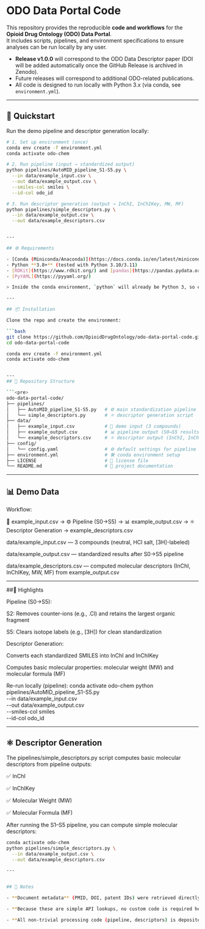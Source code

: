 # ODO Data Portal Code  

This repository provides the reproducible **code and workflows** for the **Opioid Drug Ontology (ODO) Data Portal**.  
It includes scripts, pipelines, and environment specifications to ensure analyses can be run locally by any user.

- **Release v1.0.0** will correspond to the ODO Data Descriptor paper (DOI will be added automatically once the GitHub Release is archived in Zenodo).  
- Future releases will correspond to additional ODO-related publications.  
- All code is designed to run locally with Python 3.x (via conda, see `environment.yml`).  

---

## 🚀 Quickstart  

Run the demo pipeline and descriptor generation locally:  

```bash
# 1. Set up environment (once)
conda env create -f environment.yml
conda activate odo-chem

# 2. Run pipeline (input → standardized output)
python pipelines/AutoMID_pipeline_S1-S5.py \
  --in data/example_input.csv \
  --out data/example_output.csv \
  --smiles-col smiles \
  --id-col odo_id

# 3. Run descriptor generation (output → InChI, InChIKey, MW, MF)
python pipelines/simple_descriptors.py \
  --in data/example_output.csv \
  --out data/example_descriptors.csv


---

## ⚙️ Requirements

- [Conda (Miniconda/Anaconda)](https://docs.conda.io/en/latest/miniconda.html)  
- Python **3.8+** (tested with Python 3.10/3.11)  
- [RDKit](https://www.rdkit.org/) and [pandas](https://pandas.pydata.org/) (installed via the provided environment file)  
- [PyYAML](https://pyyaml.org/)  

> Inside the conda environment, `python` will already be Python 3, so either `python` or `python3` works.

---

## 📦 Installation

Clone the repo and create the environment:

```bash
git clone https://github.com/OpioidDrugOntology/odo-data-portal-code.git
cd odo-data-portal-code

conda env create -f environment.yml
conda activate odo-chem


---
## 📂 Repository Structure

```<pre>
odo-data-portal-code/
├── pipelines/
│   ├── AutoMID_pipeline_S1-S5.py   # ⚙️ main standardization pipeline
│   └── simple_descriptors.py       # ⚛️ descriptor generation script
├── data/
│   ├── example_input.csv           # 📄 demo input (3 compounds)
│   ├── example_output.csv          # 📊 pipeline output (S0→S5 results)
│   └── example_descriptors.csv     # ⚛️ descriptor output (InChI, InChIKey, MW, MF)
├── config/
│   └── config.yaml                 # ⚙️ default settings for pipeline
├── environment.yml                 # 🛠️ conda environment setup
├── LICENSE                         # 📜 license file
└── README.md                       # 📖 project documentation
```


---


## 📊 Demo Data
Workflow:

📄 example_input.csv → ⚙️ Pipeline (S0→S5) → 📊 example_output.csv → ⚛️ Descriptor Generation → example_descriptors.csv

data/example_input.csv — 3 compounds (neutral, HCl salt, [3H]-labeled)

data/example_output.csv — standardized results after S0→S5 pipeline

data/example_descriptors.csv — computed molecular descriptors (InChI, InChIKey, MW, MF) from example_output.csv

---


##🔑 Highlights

Pipeline (S0→S5):

S2: Removes counter-ions (e.g., .Cl) and retains the largest organic fragment

S5: Clears isotope labels (e.g., [3H]) for clean standardization

Descriptor Generation:

Converts each standardized SMILES into InChI and InChIKey

Computes basic molecular properties: molecular weight (MW) and molecular formula (MF)

Re-run locally (pipeline):
conda activate odo-chem
python pipelines/AutoMID_pipeline_S1-S5.py \
  --in data/example_input.csv \
  --out data/example_output.csv \
  --smiles-col smiles \
  --id-col odo_id

---

## ⚛️ Descriptor Generation

The pipelines/simple_descriptors.py script computes basic molecular descriptors from pipeline outputs:

✅ InChI

✅ InChIKey

✅ Molecular Weight (MW)

✅ Molecular Formula (MF)

After running the S1–S5 pipeline, you can compute simple molecular descriptors:

```bash
conda activate odo-chem
python pipelines/simple_descriptors.py \
  --in data/example_output.csv \
  --out data/example_descriptors.csv

---


## 📑 Notes

- **Document metadata** (PMID, DOI, patent IDs) were retrieved directly from the [ChEMBL API](https://www.ebi.ac.uk/chembl/) (release 34).  

- **Because these are simple API lookups, no custom code is required here — just cite the ChEMBL API as the source.

- **All non-trivial processing code (pipeline, descriptors) is deposited in this repository for transparency.
